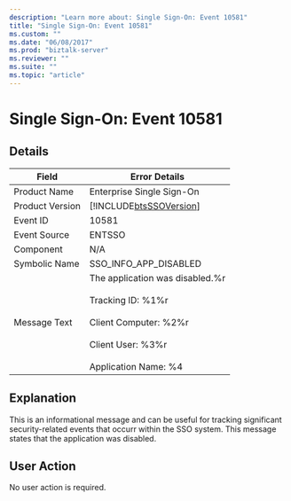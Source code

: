 ```yaml
---
description: "Learn more about: Single Sign-On: Event 10581"
title: "Single Sign-On: Event 10581"
ms.custom: ""
ms.date: "06/08/2017"
ms.prod: "biztalk-server"
ms.reviewer: ""
ms.suite: ""
ms.topic: "article"
---
```

# Single Sign-On: Event 10581
## Details  
  
| Field | Error Details|
|-----------------|----------------------------------------------------------------------------------------------------------------------------------------------------------------|
|  Product Name   |                                                                   Enterprise Single Sign-On                                                                    |
| Product Version |                                                   [!INCLUDE[btsSSOVersion](../includes/btsssoversion-md.md)]                                                   |
|    Event ID     |                                                                             10581                                                                              |
|  Event Source   |                                                                             ENTSSO                                                                             |
|    Component    |                                                                              N/A                                                                               |
|  Symbolic Name  |                                                                     SSO_INFO_APP_DISABLED                                                                      |
|  Message Text   | The application was disabled.%r<br /><br /> Tracking ID: %1%r<br /><br /> Client Computer: %2%r<br /><br /> Client User: %3%r<br /><br /> Application Name: %4 |
  
## Explanation  
 This is an informational message and can be useful for tracking significant security-related events that occurr within the SSO system. This message states that the application was disabled.  
  
## User Action  
 No user action is required.
